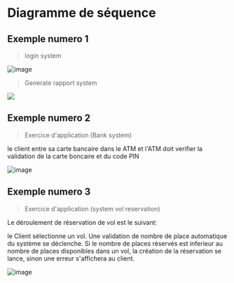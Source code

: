 # Diagramme de séquence

## Exemple numero 1
> login system 

![image](https://user-images.githubusercontent.com/92023794/199462384-300b9146-fbf7-47c4-9c4a-617bd6540f82.png)

> Generate rapport system

<img src="https://user-images.githubusercontent.com/92023794/199770429-0286fa03-53ea-449e-b9f5-7132809bc98f.png">

## Exemple numero 2
> Exercice d'application (Bank system)

le client entre sa carte bancaire dans le ATM
et l'ATM doit verifier la validation de la carte boncaire et du code PIN

![image](https://user-images.githubusercontent.com/92023794/199466551-97e9b254-2357-4e22-a01d-9d3c8d704e4b.png)

## Exemple numero 3
> Exercice d'application (system vol reservation)

Le déroulement de réservation de vol est le suivant:

le Client sélectionne un vol.
Une validation de nombre de place automatique du système se déclenche.
Si le nombre de places réservés est inferieur au nombre de places disponibles
dans un vol, la création de la réservation se lance, sinon une erreur s'affichera
au client.


![image](https://user-images.githubusercontent.com/92023794/199475094-c1815be3-bca5-4264-a19a-1f0976866136.png)
